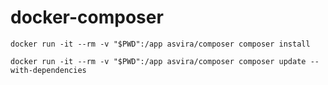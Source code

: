 # docker-composer

`
docker run -it --rm -v "$PWD":/app asvira/composer composer install
`

`
docker run -it --rm -v "$PWD":/app asvira/composer composer update --with-dependencies
`

